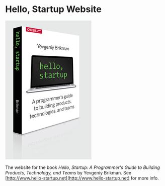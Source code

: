 Hello, Startup Website
==================

![Hello, Startup Cover](/images/book-3d-small.png)

The website for the book *Hello, Startup: A Programmer's Guide to Building 
Products, Technology, and Teams* by Yevgeniy Brikman. See 
[http://www.hello-startup.net](http://www.hello-startup.net) for more info.
